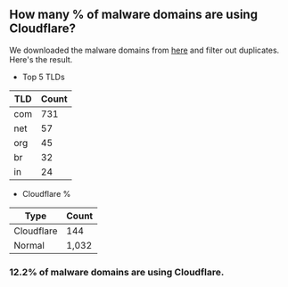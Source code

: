 ## How many % of malware domains are using Cloudflare?


We downloaded the malware domains from [here](https://urlhaus.abuse.ch) and filter out duplicates.
Here's the result.


[//]: # (start replacement)


- Top 5 TLDs

| TLD | Count |
| --- | --- |
| com | 731 |
| net | 57 |
| org | 45 |
| br | 32 |
| in | 24 |


- Cloudflare %

| Type | Count |
| --- | --- |
| Cloudflare | 144 |
| Normal | 1,032 |


### 12.2% of malware domains are using Cloudflare.